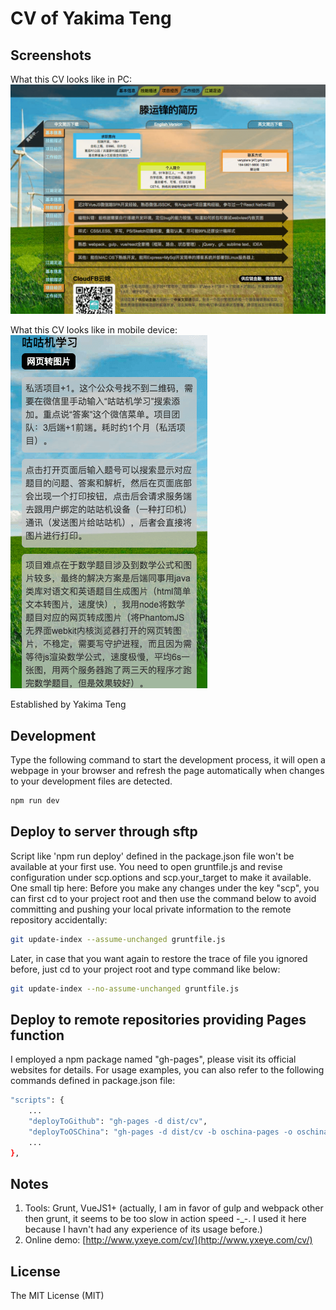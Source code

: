 # CV of Yakima Teng

## Screenshots

What this CV looks like in PC:
![](./screenshots/part1.png)

What this CV looks like in mobile device:
![](./screenshots/part2.png)

Established by Yakima Teng

## Development

Type the following command to start the development process, it will open a webpage in your browser and refresh the page automatically when changes to your development files are detected.
```bash
npm run dev
```

## Deploy to server through sftp

Script like 'npm run deploy' defined in the package.json file won't be available at your first use. You need to open gruntfile.js and revise configuration under scp.options and scp.your_target to make it available. One small tip here:
Before you make any changes under the key "scp", you can first cd to your project root and then use the command below to avoid committing and pushing your local private information to the remote repository accidentally:
```bash
git update-index --assume-unchanged gruntfile.js
```
Later, in case that you want again to restore the trace of file you ignored before, just cd to your project root and type command like below:
```bash
git update-index --no-assume-unchanged gruntfile.js
```

## Deploy to remote repositories providing Pages function

I employed a npm package named "gh-pages", please visit its official websites for details. For usage examples, you can also refer to the following commands defined in package.json file:

```bash
"scripts": {
    ...
    "deployToGithub": "gh-pages -d dist/cv",
    "deployToOSChina": "gh-pages -d dist/cv -b oschina-pages -o oschina -r https://git.oschina.net/yakima/cv.git",
    ...
},
```

## Notes

1. Tools: Grunt, VueJS1+ (actually, I am in favor of gulp and webpack other then grunt, it seems to be too slow in action speed -_-. I used it here because I havn't had any experience of its usage before.)
2. Online demo: [http://www.yxeye.com/cv/](http://www.yxeye.com/cv/)

## License

The MIT License (MIT)
